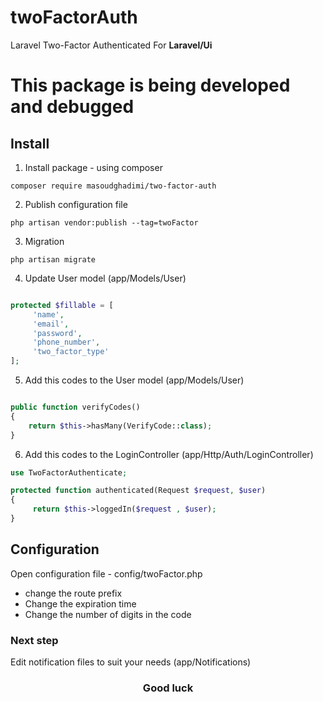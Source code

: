 # twoFactorAuth
Laravel Two-Factor Authenticated For <b>Laravel/Ui</b>


<h1>This package is being developed and debugged</h1>

<h2>Install</h2>

1) Install package - using composer

`composer require masoudghadimi/two-factor-auth`

2) Publish configuration file

`php artisan vendor:publish --tag=twoFactor`

3) Migration

`php artisan migrate`

4) Update User model (app/Models/User)

```php

protected $fillable = [
     'name',
     'email',
     'password',
     'phone_number',
     'two_factor_type'
];

```

5) Add this codes to the User model (app/Models/User)

```php

public function verifyCodes()
{
    return $this->hasMany(VerifyCode::class);
}

```

6) Add this codes to the LoginController (app/Http/Auth/LoginController)

```php
use TwoFactorAuthenticate;

protected function authenticated(Request $request, $user)
{
     return $this->loggedIn($request , $user);
}

```

<h2>Configuration</h2>

Open configuration file - config/twoFactor.php

- change the route prefix
- Change the expiration time
- Change the number of digits in the code

<h3>Next step</h3>

Edit notification files to suit your needs (app/Notifications)

<h3 align="center">Good luck</h3>
